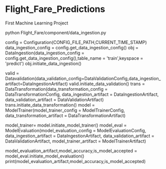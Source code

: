 # Flight_Fare_Predictions
First Machine Learning Project


python Flight_Fare/component/data_ingestion.py


config = Configuration(CONFIG_FILE_PATH,CURRENT_TIME_STAMP)
data_ingestion_config  = config.get_data_ingestion_config()
obj = DataIngestion(data_ingestion_config = config.get_data_ingestion_config(),table_name = 'train',keyspace = 'predict')
obj.initiate_data_ingestion()

valid = Datavalidation(data_validation_config=DataValidationConfig,data_ingestion_artifact=DataIngestionArtifact)
valid.initiate_data_validation()
trans = DataTransformation(data_transformation_config =  DataTransformationConfig,
                            data_ingestion_artifact =  DataIngestionArtifact,
                            data_validation_artifact = DataValidationArtifact)
trans.initiate_data_transformation()
model = ModelTrainer(model_trainer_config = ModelTrainerConfig, 
                        data_transformation_artifact = DataTransformationArtifact)

model_trainer= model.initiate_model_trainer()
model_eval = ModelEvaluation(model_evaluation_config = ModelEvaluationConfig,
                data_ingestion_artifact = DataIngestionArtifact,
                data_validation_artifact = DataValidationArtifact,
                model_trainer_artifact = ModelTrainerArtifact)

model_evaluation_artifact,model_accuracy,is_model_accepted = model_eval.initiate_model_evaluation()
print(model_evaluation_artifact,model_accuracy,is_model_accepted)